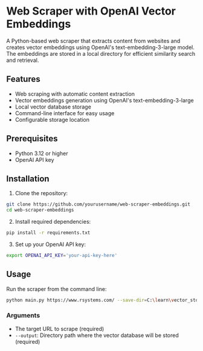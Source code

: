 # Web Scraper with OpenAI Vector Embeddings

A Python-based web scraper that extracts content from websites and creates vector embeddings using OpenAI's text-embedding-3-large model. The embeddings are stored in a local directory for efficient similarity search and retrieval.

## Features

- Web scraping with automatic content extraction
- Vector embeddings generation using OpenAI's text-embedding-3-large
- Local vector database storage
- Command-line interface for easy usage
- Configurable storage location

## Prerequisites

- Python 3.12 or higher
- OpenAI API key

## Installation

1. Clone the repository:
```bash
git clone https://github.com/yourusername/web-scraper-embeddings.git
cd web-scraper-embeddings
```

2. Install required dependencies:
```bash
pip install -r requirements.txt
```

3. Set up your OpenAI API key:
```bash
export OPENAI_API_KEY='your-api-key-here'
```

## Usage

Run the scraper from the command line:

```bash
python main.py https://www.rsystems.com/ --save-dir=C:\learn\vector_store
```

### Arguments

-  The target URL to scrape (required)
- `--output`: Directory path where the vector database will be stored (required)
